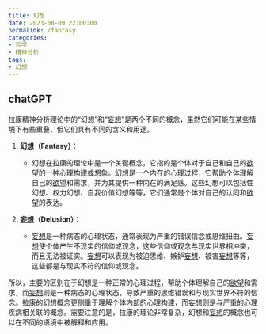 ```yaml
---
title: 幻想
date: 2023-08-09 22:00:00
permalink: /fantasy
categories:
- 哲学
- 精神分析
tags:
- 幻想
---
```


## chatGPT

拉康精神分析理论中的“幻想”和“[妄想](/delusion)”是两个不同的概念，虽然它们可能在某些情境下有些重叠，但它们具有不同的含义和用途。

1. **幻想（Fantasy）**：
    - 幻想在拉康的理论中是一个关键概念，它指的是个体对于自己和自己的[欲望](/desire)的一种心理构建或想象。幻想是一个内在的心理过程，它帮助个体理解自己的[欲望](/desire)和需求，并为其提供一种内在的满足感。这些幻想可以包括性幻想、权力幻想、自我价值幻想等等，它们通常是个体对自己的认同和[欲望](/desire)的表达。

2. **[妄想](/delusion)（Delusion）**：
    - [妄想](/delusion)是一种病态的心理状态，通常表现为严重的错误信念或思维扭曲。[妄想](/delusion)使个体产生不现实的信仰或观念，这些信仰或观念与现实世界相冲突，而且无法被证实。[妄想](/delusion)可以表现为被迫思维、嫉妒[妄想](/delusion)、被害[妄想](/delusion)等等，这些都是与现实不符的信仰或观念。

所以，主要的区别在于幻想是一种正常的心理过程，帮助个体理解自己的[欲望](/desire)和需求，而[妄想](/delusion)则是一种病态的心理状态，导致严重的思维错误和与现实世界不符的信念。拉康的幻想概念更侧重于理解个体内部的心理构建，而[妄想](/delusion)则是与严重的心理疾病相关联的概念。需要注意的是，拉康的理论非常复杂，幻想和[妄想](/delusion)的概念也可以在不同的语境中被解释和应用。